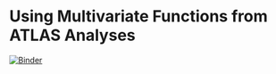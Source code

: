 # Using Multivariate Functions from ATLAS Analyses

[![Binder](https://mybinder.org/badge_logo.svg)](https://mybinder.org/v2/gh/lukasheinrich/use-atlas-bdt-hepdata/master)
